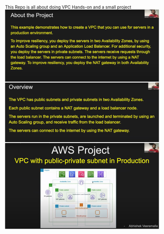 This Repo is all about doing VPC Hands-on and a small project 
![alt text](image.png)
![alt text](image-1.png)
![alt text](image-2.png)